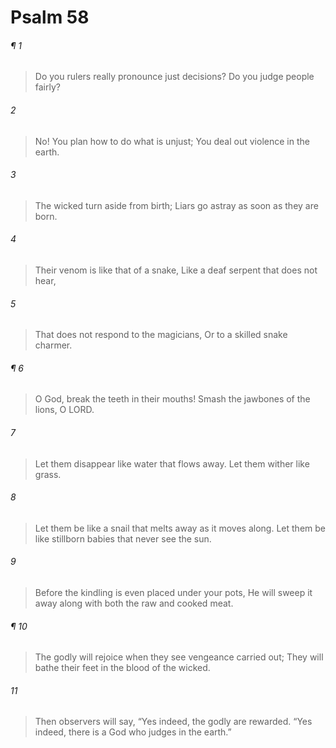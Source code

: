 # Psalm 58
###### ¶ 1
> Do you rulers really pronounce just decisions?
> Do you judge people fairly?
###### 2
> No! You plan how to do what is unjust;
> You deal out violence in the earth.
###### 3
> The wicked turn aside from birth;
> Liars go astray as soon as they are born.
###### 4
> Their venom is like that of a snake,
> Like a deaf serpent that does not hear,
###### 5
> That does not respond to the magicians,
> Or to a skilled snake charmer.
###### ¶ 6
> O God, break the teeth in their mouths!
> Smash the jawbones of the lions, O LORD.
###### 7
> Let them disappear like water that flows away.
> Let them wither like grass.
###### 8
> Let them be like a snail that melts away as it moves along.
> Let them be like stillborn babies that never see the sun.
###### 9
> Before the kindling is even placed under your pots,
> He will sweep it away along with both the raw and cooked meat.
###### ¶ 10
> The godly will rejoice when they see vengeance carried out;
> They will bathe their feet in the blood of the wicked.
###### 11
> Then observers will say,
> “Yes indeed, the godly are rewarded.
> “Yes indeed, there is a God who judges in the earth.”
